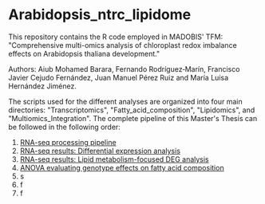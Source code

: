 # Arabidopsis_ntrc_lipidome

This repository contains the R code employed in MADOBIS' TFM: "Comprehensive multi-omics analysis of chloroplast redox imbalance effects on Arabidopsis thaliana development."

Authors: Aiub Mohamed Barara, Fernando Rodríguez‐Marín, Francisco Javier Cejudo Fernández, Juan Manuel Pérez Ruiz and María Luisa Hernández Jiménez.

The scripts used for the different analyses are organized into four main directories: "Transcriptomics", "Fatty_acid_composition", "Lipidomics", and "Multiomics_Integration". The complete pipeline of this Master's Thesis can be followed in the following order:
1. [RNA-seq processing pipeline](./Transcriptomics/Bash_code.md)
2. [RNA-seq results: Differential expression analysis](./Transcriptomics/Final_RNA_seq.Rmd)
3. [RNA-seq results: Lipid metabolism-focused DEG analysis](./Transcriptomics/Lipid_related_transcriptomics.Rmd)
4. [ANOVA evaluating genotype effects on fatty acid composition](./Fatty_acid_composition/anova.R)
5. s
6. f
7. f
   
